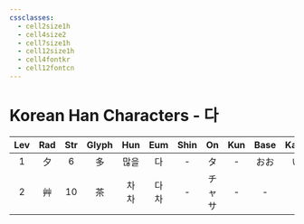 ```yaml
---
cssclasses:
  - cell2size1h
  - cell4size2
  - cell7size1h
  - cell12size1h
  - cell4fontkr
  - cell12fontcn
---
```


# Korean Han Characters - 다

| Lev | Rad | Str | Glyph |  Hun   |  Eum   | Shin |   On    | Kun | Base | Kana | Simp | Man | Can  | Viet |
| :-: | :-: | :-: | :---: | :----: | :----: | :--: | :-----: | :-: | :--: | :--: | :--: | :-: | :--: | :--: |
|  1  |  夕  |  6  |   多   |   많을   |   다    |  -   |    タ    |  -  |  おお  |  い   |  -   | duō | do1  |  đa  |
|  2  |  艸  | 10  |   茶   | 차<br>차 | 다<br>차 |  -   | チャ<br>サ |  -  |  -   |  -   |  -   | chá | caa4 | trà  |
